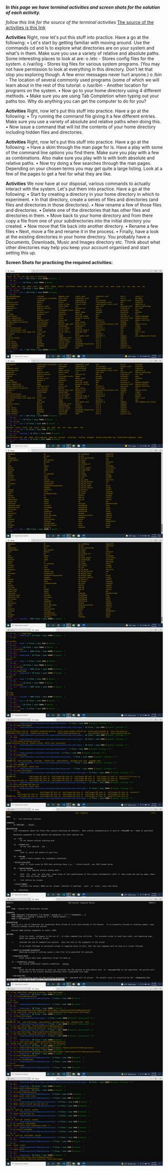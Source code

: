 ***In this page we have terminal activities and screen shots for the solution of each activity.***

_follow this link for the source of the terminal activities_
[The source of the activities is this link](https://ryanstutorials.net/linuxtutorial/)  


**Activities**
Right, now let's put this stuff into practice. Have a go at the following:
•	Let's start by getting familiar with moving around. Use the commands cd and ls to explore what directories are on your system and what's in them. Make sure you use a variety of relative and absolute paths. Some interesting places to look at are:
o	/etc - Stores config files for the system.
o	/var/log - Stores log files for various system programs. (You may not have permission to look at everything in this directory. Don't let that stop you exploring though. A few error messages never hurt anyone.)
o	/bin - The location of several commonly used programs (some of which we will learn about in the rest of this tutorial.
o	/usr/bin - Another location for programs on the system.
•	Now go to your home directory using 4 different methods.
•	Make sure you are using Tab Completion when typing out your paths too. Why do anything you can get the computer to do for you?


**Activities**
Right, now let's put this stuff into practice. Have a go at the following:
•	Try running the command file giving it a few different entries. Make sure you use a variety of absolute and relative paths when doing this.
•	Now issue a command that will list the contents of your home directory including hidden files and directories.


**Activities**
Right, now let's put this stuff into practice. Have a go at the following:
•	Have a skim through the man page for ls. Have a play with some of the command line options you find there. Make sure you play with a few as combinations. Also make sure you play with ls with both absolute and relative paths.
•	Now try doing a few searches through the man pages. Depending on your chosen terms you may get quite a large listing. Look at a few of the pages to get a feel for what they are like.


**Activities**
We now have at our disposal, various commands to actually interact with the system. Let's put them into practice. Have a go at the following:
•	Start by creating a directory in your home directory in which to experiment.
•	In that directory, create a series of files and directories (and files and directories in those directories).
•	Now rename a few of those files and directories.
•	Delete one of the directories that has other files and directories in them.
•	Move back to your home directory and from there copy a file from one of your subdirectories into the initial directory you created.
•	Now move that file back into another directory.
•	Rename a few files
•	Next, move a file and rename it in the process.
•	Finally, have a look at the existing directories in your home directory. You probably have a Documents, Downloads, Music and Images directory etc. Think about what other directories may help you keep your account organised and start setting this up.

**Screen Shots for practicing the required activities:**

![img](../Practice-in-the-Terminal/screenshots/Screenshot%20(119).png)
![img](../Practice-in-the-Terminal/screenshots/Screenshot%20(120).png)
![img](../Practice-in-the-Terminal/screenshots/Screenshot%20(121).png)
![img](../Practice-in-the-Terminal/screenshots/Screenshot%20(122).png)
![img](../Practice-in-the-Terminal/screenshots/Screenshot%20(123).png)
![img](../Practice-in-the-Terminal/screenshots/Screenshot%20(125).png)
![img](../Practice-in-the-Terminal/screenshots/Screenshot%20(126).png)
![img](../Practice-in-the-Terminal/screenshots/Screenshot%20(127).png)
![img](../Practice-in-the-Terminal/screenshots/Screenshot%20(128).png)
![img](../Practice-in-the-Terminal/screenshots/Screenshot%20(129).png)


